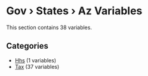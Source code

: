 # Gov › States › Az Variables

This section contains 38 variables.

## Categories

- [Hhs](hhs/index.md) (1 variables)
- [Tax](tax/index.md) (37 variables)
